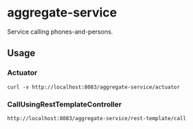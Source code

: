 # aggregate-service
Service calling phones-and-persons.

## Usage

### Actuator
```
curl -v http://localhost:8083/aggregate-service/actuator
```

### CallUsingRestTemplateController
```
http://localhost:8083/aggregate-service/rest-template/call
```
